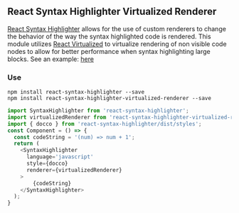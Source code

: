 ## React Syntax Highlighter Virtualized Renderer

<a href='https://github.com/conorhastings/react-syntax-highlighter'>React Syntax Highlighter</a> allows for the use of custom renderers to change the behavior of the way the syntax highlighted code is rendered. This module utilizes <a href="https://github.com/bvaughn/react-virtualized">React Virtualized</a> to virtualize rendering of non visible code nodes to allow for better performance when syntax highlighting large blocks. See an example: <a href="http://conor.rodeo/react-syntax-highlighter/demo/virtualized.html">here</a>

### Use

```shell
npm install react-syntax-highlighter --save
npm install react-syntax-highlighter-virtualized-renderer --save
```

```js
import SyntaxHighlighter from 'react-syntax-highlighter';
import virtualizedRenderer from 'react-syntax-highlighter-virtualized-renderer'; 
import { docco } from 'react-syntax-highlighter/dist/styles';
const Component = () => {
  const codeString = '(num) => num + 1';
  return (
	<SyntaxHighlighter 
	  language='javascript' 
	  style={docco}
	  renderer={virtualizedRenderer}
  	>
  		{codeString}
  	</SyntaxHighlighter> 
  );
}
```

